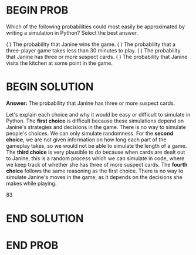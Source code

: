 # BEGIN PROB

Which of the following probabilities could most easily be approximated
by writing a simulation in Python? Select the best answer.

( ) The probability that Janine wins the game.
( ) The probability that a three-player game takes less than 30 minutes to play.
( ) The probability that Janine has three or more suspect cards.
( ) The probability that Janine visits the kitchen at some point in the game.

# BEGIN SOLUTION

**Answer:** The probability that Janine has three or more suspect cards.

Let's explain each choice and why it would be easy or difficult to simulate in Python. The **first choice** is difficult because these simulations depend on Janine's strategies and decisions in the game. There is no way to simulate people's choices. We can only simulate randomness. For the **second choice**, we are not given information on how long each part of the gameplay takes, so we would not be able to simulate the length of a game. The **third choice** is very plausible to do because when cards are dealt out to Janine, this is a random process which we can simulate in code, where we keep track of whether she has three of more suspect cards. The **fourth choice** follows the same reasoning as the first choice. There is no way to simulate Janine's moves in the game, as it depends on the decisions she makes while playing.

<average>83</average>

# END SOLUTION

# END PROB